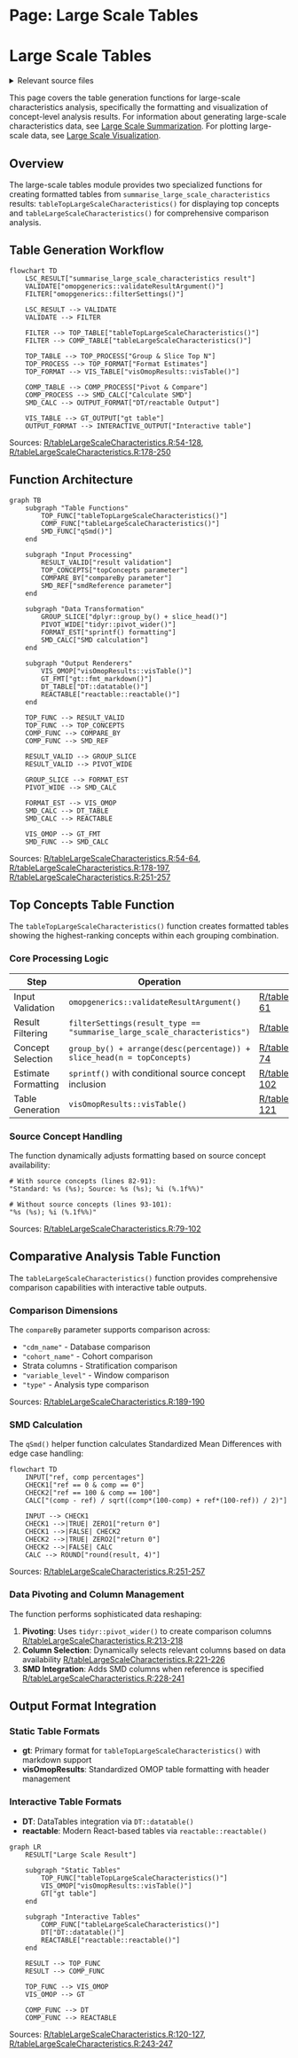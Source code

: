 # Page: Large Scale Tables

# Large Scale Tables

<details>
<summary>Relevant source files</summary>

The following files were used as context for generating this wiki page:

- [R/tableLargeScaleCharacteristics.R](R/tableLargeScaleCharacteristics.R)
- [inst/doc/summarise_large_scale_characteristics.html](inst/doc/summarise_large_scale_characteristics.html)

</details>



This page covers the table generation functions for large-scale characteristics analysis, specifically the formatting and visualization of concept-level analysis results. For information about generating large-scale characteristics data, see [Large Scale Summarization](#3.5.1). For plotting large-scale data, see [Large Scale Visualization](#3.5.2).

## Overview

The large-scale tables module provides two specialized functions for creating formatted tables from `summarise_large_scale_characteristics` results: `tableTopLargeScaleCharacteristics()` for displaying top concepts and `tableLargeScaleCharacteristics()` for comprehensive comparison analysis.

## Table Generation Workflow

```mermaid
flowchart TD
    LSC_RESULT["summarise_large_scale_characteristics result"] 
    VALIDATE["omopgenerics::validateResultArgument()"]
    FILTER["omopgenerics::filterSettings()"]
    
    LSC_RESULT --> VALIDATE
    VALIDATE --> FILTER
    
    FILTER --> TOP_TABLE["tableTopLargeScaleCharacteristics()"]
    FILTER --> COMP_TABLE["tableLargeScaleCharacteristics()"]
    
    TOP_TABLE --> TOP_PROCESS["Group & Slice Top N"]
    TOP_PROCESS --> TOP_FORMAT["Format Estimates"]
    TOP_FORMAT --> VIS_TABLE["visOmopResults::visTable()"]
    
    COMP_TABLE --> COMP_PROCESS["Pivot & Compare"]
    COMP_PROCESS --> SMD_CALC["Calculate SMD"]
    SMD_CALC --> OUTPUT_FORMAT["DT/reactable Output"]
    
    VIS_TABLE --> GT_OUTPUT["gt table"]
    OUTPUT_FORMAT --> INTERACTIVE_OUTPUT["Interactive table"]
```

Sources: [R/tableLargeScaleCharacteristics.R:54-128](), [R/tableLargeScaleCharacteristics.R:178-250]()

## Function Architecture

```mermaid
graph TB
    subgraph "Table Functions"
        TOP_FUNC["tableTopLargeScaleCharacteristics()"]
        COMP_FUNC["tableLargeScaleCharacteristics()"]
        SMD_FUNC["qSmd()"]
    end
    
    subgraph "Input Processing"
        RESULT_VALID["result validation"]
        TOP_CONCEPTS["topConcepts parameter"]
        COMPARE_BY["compareBy parameter"]
        SMD_REF["smdReference parameter"]
    end
    
    subgraph "Data Transformation"
        GROUP_SLICE["dplyr::group_by() + slice_head()"]
        PIVOT_WIDE["tidyr::pivot_wider()"]
        FORMAT_EST["sprintf() formatting"]
        SMD_CALC["SMD calculation"]
    end
    
    subgraph "Output Renderers"
        VIS_OMOP["visOmopResults::visTable()"]
        GT_FMT["gt::fmt_markdown()"]
        DT_TABLE["DT::datatable()"]
        REACTABLE["reactable::reactable()"]
    end
    
    TOP_FUNC --> RESULT_VALID
    TOP_FUNC --> TOP_CONCEPTS
    COMP_FUNC --> COMPARE_BY
    COMP_FUNC --> SMD_REF
    
    RESULT_VALID --> GROUP_SLICE
    RESULT_VALID --> PIVOT_WIDE
    
    GROUP_SLICE --> FORMAT_EST
    PIVOT_WIDE --> SMD_CALC
    
    FORMAT_EST --> VIS_OMOP
    SMD_CALC --> DT_TABLE
    SMD_CALC --> REACTABLE
    
    VIS_OMOP --> GT_FMT
    SMD_FUNC --> SMD_CALC
```

Sources: [R/tableLargeScaleCharacteristics.R:54-64](), [R/tableLargeScaleCharacteristics.R:178-197](), [R/tableLargeScaleCharacteristics.R:251-257]()

## Top Concepts Table Function

The `tableTopLargeScaleCharacteristics()` function creates formatted tables showing the highest-ranking concepts within each grouping combination.

### Core Processing Logic

| Step | Operation | Code Location |
|------|-----------|---------------|
| Input Validation | `omopgenerics::validateResultArgument()` | [R/tableLargeScaleCharacteristics.R:60-61]() |
| Result Filtering | `filterSettings(result_type == "summarise_large_scale_characteristics")` | [R/tableLargeScaleCharacteristics.R:61]() |
| Concept Selection | `group_by() + arrange(desc(percentage)) + slice_head(n = topConcepts)` | [R/tableLargeScaleCharacteristics.R:67-74]() |
| Estimate Formatting | `sprintf()` with conditional source concept inclusion | [R/tableLargeScaleCharacteristics.R:82-102]() |
| Table Generation | `visOmopResults::visTable()` | [R/tableLargeScaleCharacteristics.R:120-121]() |

### Source Concept Handling

The function dynamically adjusts formatting based on source concept availability:

```
# With source concepts (lines 82-91):
"Standard: %s (%s); Source: %s (%s); %i (%.1f%%)"

# Without source concepts (lines 93-101): 
"%s (%s); %i (%.1f%%)"
```

Sources: [R/tableLargeScaleCharacteristics.R:79-102]()

## Comparative Analysis Table Function

The `tableLargeScaleCharacteristics()` function provides comprehensive comparison capabilities with interactive table outputs.

### Comparison Dimensions

The `compareBy` parameter supports comparison across:

- `"cdm_name"` - Database comparison
- `"cohort_name"` - Cohort comparison  
- Strata columns - Stratification comparison
- `"variable_level"` - Window comparison
- `"type"` - Analysis type comparison

Sources: [R/tableLargeScaleCharacteristics.R:189-190]()

### SMD Calculation

The `qSmd()` helper function calculates Standardized Mean Differences with edge case handling:

```mermaid
flowchart TD
    INPUT["ref, comp percentages"]
    CHECK1["ref == 0 & comp == 0"]
    CHECK2["ref == 100 & comp == 100"] 
    CALC["(comp - ref) / sqrt((comp*(100-comp) + ref*(100-ref)) / 2)"]
    
    INPUT --> CHECK1
    CHECK1 -->|TRUE| ZERO1["return 0"]
    CHECK1 -->|FALSE| CHECK2
    CHECK2 -->|TRUE| ZERO2["return 0"]
    CHECK2 -->|FALSE| CALC
    CALC --> ROUND["round(result, 4)"]
```

Sources: [R/tableLargeScaleCharacteristics.R:251-257]()

### Data Pivoting and Column Management

The function performs sophisticated data reshaping:

1. **Pivoting**: Uses `tidyr::pivot_wider()` to create comparison columns [R/tableLargeScaleCharacteristics.R:213-218]()
2. **Column Selection**: Dynamically selects relevant columns based on data availability [R/tableLargeScaleCharacteristics.R:221-226]()
3. **SMD Integration**: Adds SMD columns when reference is specified [R/tableLargeScaleCharacteristics.R:228-241]()

## Output Format Integration

### Static Table Formats

- **gt**: Primary format for `tableTopLargeScaleCharacteristics()` with markdown support
- **visOmopResults**: Standardized OMOP table formatting with header management

### Interactive Table Formats  

- **DT**: DataTables integration via `DT::datatable()`
- **reactable**: Modern React-based tables via `reactable::reactable()`

```mermaid
graph LR
    RESULT["Large Scale Result"]
    
    subgraph "Static Tables"
        TOP_FUNC["tableTopLargeScaleCharacteristics()"]
        VIS_OMOP["visOmopResults::visTable()"]
        GT["gt table"]
    end
    
    subgraph "Interactive Tables"
        COMP_FUNC["tableLargeScaleCharacteristics()"]
        DT["DT::datatable()"]
        REACTABLE["reactable::reactable()"]
    end
    
    RESULT --> TOP_FUNC
    RESULT --> COMP_FUNC
    
    TOP_FUNC --> VIS_OMOP
    VIS_OMOP --> GT
    
    COMP_FUNC --> DT
    COMP_FUNC --> REACTABLE
```

Sources: [R/tableLargeScaleCharacteristics.R:120-127](), [R/tableLargeScaleCharacteristics.R:243-247]()